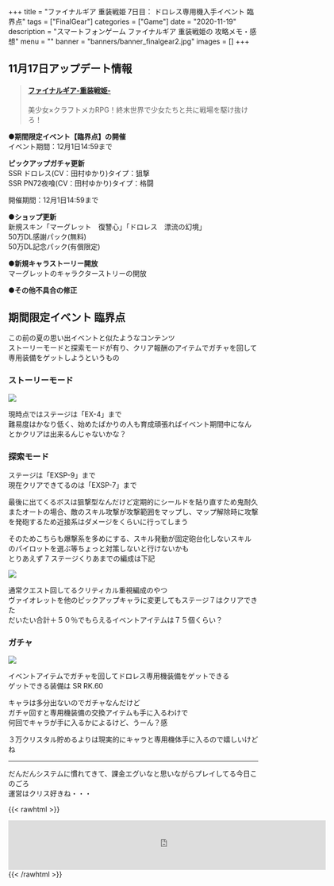 +++
title = "ファイナルギア 重装戦姫 7日目： ドロレス専用機入手イベント 臨界点"
tags = ["FinalGear"]
categories = ["Game"]
date = "2020-11-19"
description = "スマートフォンゲーム ファイナルギア 重装戦姫の 攻略メモ・感想"
menu = ""
banner = "banners/banner_finalgear2.jpg"
images = []
+++

<!--more-->

## 11月17日アップデート情報
<blockquote class="embedly-card" data-card-controls="0"><h4><a href="https://game.bilibili.co.jp/finalgear/news.html#detail=181605615221444965">ファイナルギア-重装戦姫-</a></h4><p>美少女×クラフトメカRPG！終末世界で少女たちと共に戦場を駆け抜けろ！</p></blockquote>
<script async src="//cdn.embedly.com/widgets/platform.js" charset="UTF-8"></script>

**●期間限定イベント【臨界点】の開催**  
イベント期間：12月1日14:59まで  

**ピックアップガチャ更新**  
SSR ドロレス(CV：田村ゆかり)タイプ：狙撃  
SSR PN72夜喰(CV：田村ゆかり)タイプ：格闘  

開催期間：12月1日14:59まで  

**●ショップ更新**  
新規スキン「マーグレット　復讐心」「ドロレス　漂流の幻境」  
50万DL感謝パック(無料)  
50万DL記念パック(有償限定)  

**●新規キャラストーリー開放**  
マーグレットのキャラクターストリーの開放  

**●その他不具合の修正**  

## 期間限定イベント 臨界点

この前の夏の思い出イベントと似たようなコンテンツ  
ストーリーモードと探索モードが有り、クリア報酬のアイテムでガチャを回して専用装備をゲットしようというもの  

### ストーリーモード
<img src="/images/2020/finalgear/break_point/bp-01.png" />  

現時点ではステージは「EX-4」まで  
難易度はかなり低く、始めたばかりの人も育成頑張ればイベント期間中になんとかクリアは出来るんじゃないかな？  

### 探索モード  
ステージは「EXSP-9」まで  
現在クリアできてるのは「EXSP-7」まで  

最後に出てくるボスは狙撃型なんだけど定期的にシールドを貼り直すため鬼耐久  
またオートの場合、敵のスキル攻撃が攻撃範囲をマップし、マップ解除時に攻撃を発砲するため近接系はダメージをくらいに行ってしまう  

そのためこちらも爆撃系を多めにする、スキル発動が固定砲台化しないスキルのパイロットを選ぶ等ちょっと対策しないと行けないかも  
とりあえず 7 ステージくりあまでの編成は下記  

<img src="/images/2020/finalgear/break_point/bp-04.png" />  

通常クエスト回してるクリティカル重視編成のやつ  
ヴァイオレットを他のピックアップキャラに変更してもステージ７はクリアできた  
だいたい合計＋５０％でもらえるイベントアイテムは７５個くらい？  

### ガチャ  
<img src="/images/2020/finalgear/break_point/bp-03.png" />  

イベントアイテムでガチャを回してドロレス専用機装備をゲットできる  
ゲットできる装備は SR RK.60  

キャラは多分出ないのでガチャなんだけど  
ガチャ回すと専用機装備の交換アイテムも手に入るわけで  
何回でキャラが手に入るかによるけど、うーん？感  

３万クリスタル貯めるよりは現実的にキャラと専用機体手に入るので嬉しいけどね  

---

だんだんシステムに慣れてきて、課金エグいなと思いながらプレイしてる今日このごろ  
運営はクリス好きね・・・  

{{< rawhtml >}} 
<div style="text-align: center;;">
<iframe src="https://rcm-fe.amazon-adsystem.com/e/cm?o=9&p=293&l=ur1&category=amazonrotate&f=ifr&linkID=d69db1f209bc15798210ca62263bede2&t=sinokyoufu-22&tracking_id=sinokyoufu-22" width="640" height="100" scrolling="no" border="0" marginwidth="0" style="border:none;" frameborder="0"></iframe>
</div>
{{< /rawhtml >}}

